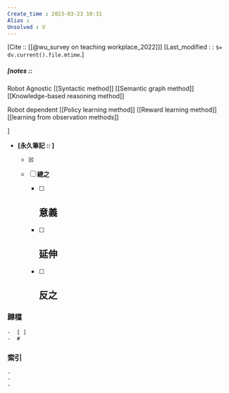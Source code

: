 ```yaml
---
Create_time : 2023-03-23 10:31
Alias : 
Unsolved : V
---
```

[Cite ::  [[@wu_survey on teaching workplace_2022]]]
[Last_modified : : `$= dv.current().file.mtime`.]
##### [notes ::   
Robot Agnostic
	[[Syntactic method]]
	[[Semantic graph method]]
	[[Knowledge-based reasoning method]]

Robot dependent 
	[[Policy learning method]]
	[[Reward learning method]]
	[[learning from observation methods]]
	
]

- **[永久筆記 :: ]**
	
	- [x]
	
	- [ ] **總之**
		
		- [ ] **意義**
			-
		
		- [ ] **延伸**
			- 
		
		- [ ] **反之**
			-
		


### 歸檔 
	-  [ ]
	-  #

### 索引
	-
	-
	-
	

